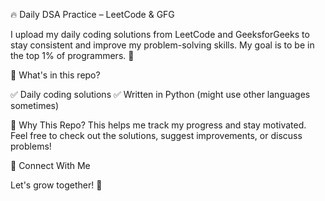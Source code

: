 🔥 Daily DSA Practice – LeetCode & GFG

I upload my daily coding solutions from LeetCode and GeeksforGeeks to stay consistent and improve my problem-solving skills. My goal is to be in the top 1% of programmers. 🚀

📌 What's in this repo?

✅ Daily coding solutions
✅ Written in Python (might use other languages sometimes)

🎯 Why This Repo?
This helps me track my progress and stay motivated. Feel free to check out the solutions, suggest improvements, or discuss problems!

🔗 Connect With Me

Let's grow together! 🚀   

